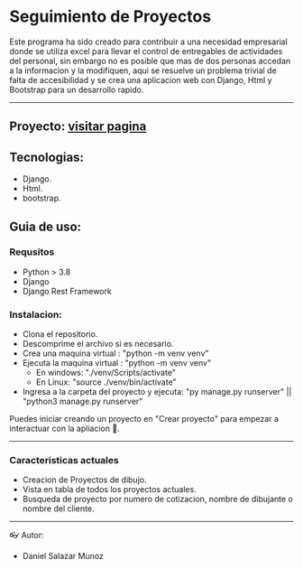 # Seguimiento de Proyectos
Este programa ha sido creado para contribuir a una necesidad empresarial donde se utiliza excel para llevar el control de entregables de actividades del personal, sin embargo no es posible que mas de dos personas accedan a la informacion y la modifiquen, aqui se resuelve un problema trivial de falta de accesibilidad y se crea una aplicacion web con Django, Html y Bootstrap para un desarrollo rapido.
                
----
## Proyecto: [visitar pagina](http://sypde.xyz:8000/ "visitar pagina")

## Tecnologias:
- Django.
- Html.
- bootstrap.

## Guia de uso:
### Requsitos
- Python > 3.8
- Django
- Django Rest Framework

### Instalacion:
- Clona el repositorio.
- Descomprime el archivo si es necesario.
- Crea una maquina virtual : "python -m venv venv"
- Ejecuta la maquina virtual : "python -m venv venv"
	- En windows: "./venv/Scripts/activate"
	- En Linux: "source ./venv/bin/activate"
- Ingresa a la carpeta del proyecto y ejecuta: "py manage.py runserver"  || "python3 manage.py runserver"

Puedes iniciar creando un proyecto en "Crear proyecto" para empezar a interactuar con la apliacion 👋.


                
----
### Caracteristicas actuales
- Creacion de Proyectos de dibujo.
- Vista en tabla de todos los proyectos actuales.
- Busqueda de proyecto por numero de cotizacion, nombre de dibujante o nombre del cliente.

                
----
👓 Autor:
- Daniel Salazar Munoz
